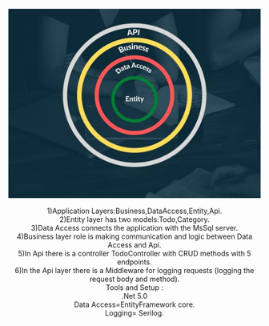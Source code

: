 
![Application layer](https://github.com/erenlerfirat/TodoAPI/blob/master/AppLayer.jpg) <br />
<p align="center">
 1)Application Layers:Business,DataAccess,Entity,Api. <br />
2)Entity layer has two models:Todo,Category. <br />
3)Data Access connects the application with the MsSql server. <br />
4)Business layer role is making communication and logic between Data Access and Api. <br />
5)In Api there is a controller TodoController with CRUD methods with 5 endpoints. <br />
6)In the Api layer there is a Middleware for logging requests (logging the request body and method). <br />
Tools and Setup : <br />
.Net 5.0 <br />
Data Access=EntityFramework core. <br />
Logging= Serilog.</p>
